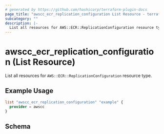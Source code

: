```yaml
---
# generated by https://github.com/hashicorp/terraform-plugin-docs
page_title: "awscc_ecr_replication_configuration List Resource - terraform-provider-awscc"
subcategory: ""
description: |-
  List all resources for AWS::ECR::ReplicationConfiguration resource type.
---
```


# awscc_ecr_replication_configuration (List Resource)

List all resources for `AWS::ECR::ReplicationConfiguration` resource type.

## Example Usage

```terraform
list "awscc_ecr_replication_configuration" "example" {
  provider = awscc
}
```

<!-- schema generated by tfplugindocs -->
## Schema
